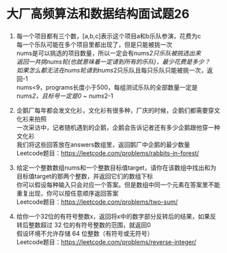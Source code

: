 # 大厂高频算法和数据结构面试题26

###  

1. 每一个项目都有三个数，[a,b,c]表示这个项目a和b乐队参演，花费为c   
   每一个乐队可能在多个项目里都出现了，但是只能被挑一次   
   nums是可以挑选的项目数量，所以一定会有nums*2只乐队被挑选出来   
   返回一共挑nums轮(也就意味着一定请到所有的乐队)，最少花费是多少？   
   如果怎么都无法在nums轮请到nums*2只乐队且每只乐队只能被挑一次，返回-1   
   nums<9，programs长度小于500，每组测试乐队的全部数量一定是nums*2，且标号一定是0 ~ nums*2-1

2. 企鹅厂每年都会发文化衫，文化衫有很多种，厂庆的时候，企鹅们都需要穿文化衫来拍照   
   一次采访中，记者随机遇到的企鹅，企鹅会告诉记者还有多少企鹅跟他穿一种文化衫   
   我们将这些回答放在answers数组里，返回鹅厂中企鹅的最少数量   
   Leetcode题目：https://leetcode.com/problems/rabbits-in-forest/

3. 给定一个整数数组nums和一个整数目标值target，请你在该数组中找出和为目标值target的那两个整数，并返回它们的数组下标   
   你可以假设每种输入只会对应一个答案。但是数组中同一个元素在答案里不能重复出现，你可以按任意顺序返回答案   
   Leetcode题目：https://leetcode.com/problems/two-sum/

4. 给你一个32位的有符号整数x，返回将x中的数字部分反转后的结果，如果反转后整数超过 32 位的有符号整数的范围，就返回0   
   假设环境不允许存储 64 位整数（有符号或无符号）   
   Leetcode题目：https://leetcode.com/problems/reverse-integer/   





